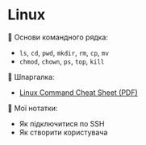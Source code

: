 # Linux

🔸 Основи командного рядка:
- `ls`, `cd`, `pwd`, `mkdir`, `rm`, `cp`, `mv`
- `chmod`, `chown`, `ps`, `top`, `kill`

🔸 Шпаргалка:
- [Linux Command Cheat Sheet (PDF)](https://files.fosswire.com/2007/08/fwunixref.pdf)

🔸 Мої нотатки:
- Як підключитися по SSH
- Як створити користувача
